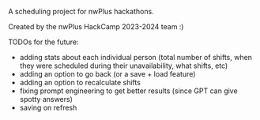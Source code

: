 A scheduling project for nwPlus hackathons.

Created by the nwPlus HackCamp 2023-2024 team :)

TODOs for the future:

- adding stats about each individual person (total number of shifts, when they were scheduled during their unavailability, what shifts, etc)
- adding an option to go back (or a save + load feature)
- adding an option to recalculate shifts
- fixing prompt engineering to get better results (since GPT can give spotty answers)
- saving on refresh
